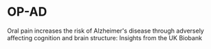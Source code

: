 # OP-AD
Oral pain increases the risk of Alzheimer's disease through adversely affecting cognition and brain structure: Insights from the UK Biobank
